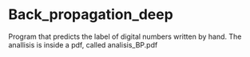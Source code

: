 # Back_propagation_deep
Program that predicts the label of digital numbers written by hand. The anallisis is inside a pdf, called analisis_BP.pdf

